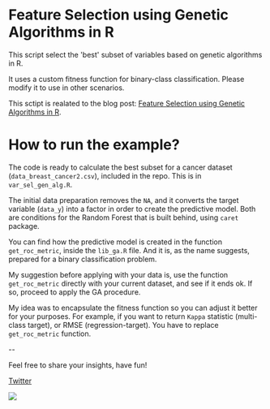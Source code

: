 # Feature Selection using Genetic Algorithms in R

This script select the 'best' subset of variables based on genetic algorithms in R. 

It uses a custom fitness function for binary-class classification. Please modify it to use in other scenarios.

This sctipt is realated to the blog post: [Feature Selection using Genetic Algorithms in R](https://blog.datascienceheroes.com/feature-selection-using-genetic-algorithms-in-r/).

# How to run the example? 

The code is ready to calculate the best subset for a cancer dataset (`data_breast_cancer2.csv`), included in the repo. This is in `var_sel_gen_alg.R`.

The initial data preparation removes the `NA`, and it converts the target variable (`data_y`) into a factor in order to create the predictive model. Both are conditions for the Random Forest that is built behind, using `caret` package.

You can find how the predictive model is created in the function `get_roc_metric`, inside the `lib_ga.R` file. And it is, as the name suggests, prepared for a binary classification problem.

My suggestion before applying with your data is, use the function `get_roc_metric` directly with your current dataset, and see if it ends ok. If so, proceed to apply the GA procedure.

My idea was to encapsulate the fitness function so you can adjust it better for your purposes. For example, if you want to return `Kappa` statistic (multi-class target), or RMSE (regression-target). You have to replace `get_roc_metric` function.

--

Feel free to share your insights, have fun!

[Twitter](https://twitter.com/pabloc_ds)

![](https://blog.datascienceheroes.com/content/images/2019/01/evolutionary_algortihm.gif)
